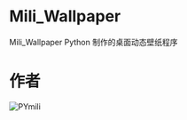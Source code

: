 # Mili_Wallpaper
Mili_Wallpaper Python 制作的桌面动态壁纸程序

# 作者
![PYmili](https://www.kuko.icu/PYmili/img/tm-img-02-tn.jpg)
